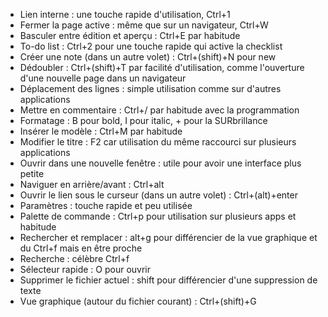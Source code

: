 - Lien interne : une touche rapide d'utilisation, Ctrl+1
- Fermer la page active : même que sur un navigateur, Ctrl+W
- Basculer entre édition et aperçu : Ctrl+E par habitude
- To-do list : Ctrl+2 pour une touche rapide qui active la checklist
- Créer une note (dans un autre volet) : Ctrl+(shift)+N pour new
- Dédoubler : Ctrl+(shift)+T par facilité d'utilisation, comme l'ouverture d'une nouvelle page dans un navigateur
- Déplacement des lignes : simple utilisation comme sur d'autres applications
- Mettre en commentaire :  Ctrl+/ par habitude avec la programmation
- Formatage : B pour bold, I pour italic, + pour la SURbrillance
- Insérer le modèle : Ctrl+M par habitude
- Modifier le titre : F2 car utilisation du même raccourci sur plusieurs applications
- Ouvrir dans une nouvelle fenêtre : utile pour avoir une interface plus petite
- Naviguer en arrière/avant : Ctrl+alt
- Ouvrir le lien sous le curseur (dans un autre volet) : Ctrl+(alt)+enter 
- Paramètres : touche rapide et peu utilisée
- Palette de commande : Ctrl+p pour utilisation sur plusieurs apps et habitude
- Rechercher et remplacer : alt+g pour différencier de la vue graphique et du Ctrl+f mais en être proche
- Recherche : célèbre Ctrl+f
- Sélecteur rapide : O pour ouvrir
- Supprimer le fichier actuel : shift pour différencier d'une suppression de texte
- Vue graphique (autour du fichier courant) : Ctrl+(shift)+G